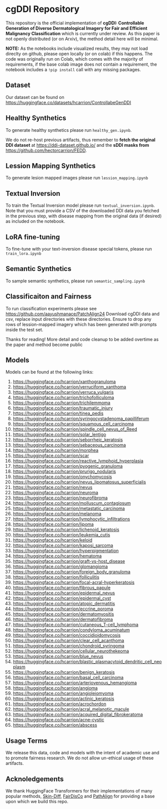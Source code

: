 # cgDDI Repository

This repository is the official implementation of **cgDDI: Controllable Generation of Diverse Dermatological Imagery for Fair and Efficient Malignancy Classification** which is currently under review. As this paper is not openly distributed (or on Arxiv), the method detail here will be minimal.

**NOTE:** As the notebooks include visualized results, they may not load direclty on github, please open locally (or on colab) if this happens. The code was originally run on Colab, which comes with the majority of requirements, if the base colab image does not contain a requirement, the notebook includes a `!pip install` call with any missing packages.

## Dataset

Our dataset can be found on https://huggingface.co/datasets/hcarrion/ControllabeGenDDI

## Healthy Synthetics

To generate healthy synthetics please run `healthy_gen.ipynb`.

We do not re-host previous artifacts, thus remember to **fetch the original DDI dataset** at https://ddi-dataset.github.io/ and the **sDDI masks from** https://github.com/hectorcarrion/FEDD.

## Lession Mapping Synthetics

To generate lesion mapped images please run `lession_mapping.ipynb`

## Textual Inversion

To train the Textual Inversion model please run `textual_inversion.ipynb`.
Note that you must provide a CSV of the downloaded DDI data you fetched in the previous step, with disease mapping from the original data (if desired) as included on the notebook.

## LoRA fine-tuning

To fine-tune with your text-inversion disease special tokens, please run `train_lora.ipynb`

## Semantic Synthetics

To sample semantic synthetics, please run `semantic_sampling.ipynb`

## Classificaiton and Fairness

To run classification experiments please see https://github.com/aayushmanace/PatchAlign24
Download cgDDI data and csv, replace input directories with these directories. Ensure to drop any rows of lession-mapped imagery which has been generated with prompts inside the test set.

Thanks for reading! More detail and code cleanup to be added overtime as the paper and method become public

## Models

Models can be found at the following links:

1. https://huggingface.co/hcarrion/xanthogranuloma
2. https://huggingface.co/hcarrion/verruciform_xanthoma
3. https://huggingface.co/hcarrion/verruca_vulgaris
4. https://huggingface.co/hcarrion/trichofolliculoma
5. https://huggingface.co/hcarrion/trichilemmoma
6. https://huggingface.co/hcarrion/traumatic_injury
7. https://huggingface.co/hcarrion/tinea_pedis
8. https://huggingface.co/hcarrion/syringocystadenoma_papilliferum
9. https://huggingface.co/hcarrion/squamous_cell_carcinoma
10. https://huggingface.co/hcarrion/spindle_cell_nevus_of_Reed
11. https://huggingface.co/hcarrion/solar_lentigo
12. https://huggingface.co/hcarrion/seborrheic_keratosis
13. https://huggingface.co/hcarrion/sebaceous_carcinoma
14. https://huggingface.co/hcarrion/morphea
15. https://huggingface.co/hcarrion/scar
16. https://huggingface.co/hcarrion/reactive_lymphoid_hyperplasia
17. https://huggingface.co/hcarrion/pyogenic_granuloma
18. https://huggingface.co/hcarrion/prurigo_nodularis
19. https://huggingface.co/hcarrion/onychomycosis
20. https://huggingface.co/hcarrion/nevus_lipomatosus_superficialis
21. https://huggingface.co/hcarrion/nevus
22. https://huggingface.co/hcarrion/neuroma
23. https://huggingface.co/hcarrion/neurofibroma
24. https://huggingface.co/hcarrion/molluscum_contagiosum
25. https://huggingface.co/hcarrion/metastatic_carcinoma
26. https://huggingface.co/hcarrion/melanoma
27. https://huggingface.co/hcarrion/lymphocytic_infiltrations
28. https://huggingface.co/hcarrion/lipoma
29. https://huggingface.co/hcarrion/lichenoid_keratosis
30. https://huggingface.co/hcarrion/leukemia_cutis
31. https://huggingface.co/hcarrion/keloid
32. https://huggingface.co/hcarrion/kaposi_sarcoma
33. https://huggingface.co/hcarrion/hyperpigmentation
34. https://huggingface.co/hcarrion/hematoma
35. https://huggingface.co/hcarrion/graft-vs-host_disease
36. https://huggingface.co/hcarrion/glomangioma
37. https://huggingface.co/hcarrion/foreign_body_granuloma
38. https://huggingface.co/hcarrion/folliculitis
39. https://huggingface.co/hcarrion/focal-acral-hyperkeratosis
40. https://huggingface.co/hcarrion/fibrous_papule
41. https://huggingface.co/hcarrion/epidermal_nevus
42. https://huggingface.co/hcarrion/epidermal_cyst
43. https://huggingface.co/hcarrion/atopic_dermatitis
44. https://huggingface.co/hcarrion/eccrine_poroma
45. https://huggingface.co/hcarrion/dermatomyositis
46. https://huggingface.co/hcarrion/dermatofibroma
47. https://huggingface.co/hcarrion/cutaneous_T-cell_lymphoma
48. https://huggingface.co/hcarrion/condyloma_acuminatum
49. https://huggingface.co/hcarrion/coccidioidomycosis
50. https://huggingface.co/hcarrion/clear_cell_acanthoma
51. https://huggingface.co/hcarrion/chondroid_syringoma
52. https://huggingface.co/hcarrion/cellular_neurothekeoma
53. https://huggingface.co/hcarrion/blue_nevus
54. https://huggingface.co/hcarrion/blastic_plasmacytoid_dendritic_cell_neoplasm
55. https://huggingface.co/hcarrion/benign_keratosis
56. https://huggingface.co/hcarrion/basal_cell_carcinoma
57. https://huggingface.co/hcarrion/arteriovenous_hemangioma
58. https://huggingface.co/hcarrion/angioma
59. https://huggingface.co/hcarrion/angioleiomyoma
60. https://huggingface.co/hcarrion/actinic_keratosis
61. https://huggingface.co/hcarrion/acrochordon
62. https://huggingface.co/hcarrion/acral_melanotic_macule
63. https://huggingface.co/hcarrion/acquired_digital_fibrokeratoma
64. https://huggingface.co/hcarrion/acne-cystic
65. https://huggingface.co/hcarrion/abscess

## Usage Terms
We release this data, code and models with the intent of academic use and to promote fairness research. We do not allow un-ethical usage of these artifacts.

## Acknoledgements

We thank HuggingFace Transformers for their implementations of many popular methods, [Skin-Diff](https://github.com/janet-sw/skin-diff/tree/main), [FairDisCo](https://github.com/siyi-wind/FairDisCo) and [PathAlign](https://github.com/aayushmanace/PatchAlign24) for providing a base upon which we build this repo.
